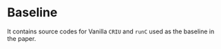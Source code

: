 # Baseline

It contains source codes for Vanilla `CRIU` and `runC` used as the baseline in the paper.

